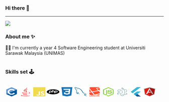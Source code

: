 ### Hi there 👋

<hr />

<a href="https://www.linkedin.com/in/jeremi-kek-175158227/">
  <img align="left" width="24px" src="https://cdn.jsdelivr.net/npm/simple-icons@v3/icons/linkedin.svg"  />
</a>

<br/>

### About me ✨
👨‍🎓 I'm currently a year 4 Software Engineering student at Universiti Sarawak Malaysia (UNIMAS) <br/><br/>


### Skills set 🕹

<div style="display: inline_block"><br>
  <img align="center" alt="C" height="30" width="40" src="https://raw.githubusercontent.com/devicons/devicon/master/icons/c/c-original.svg">
  <img align="center" alt="Java" height="30" width="40" src="https://raw.githubusercontent.com/devicons/devicon/master/icons/java/java-plain.svg">
  <img align="center" alt="JS" height="30" width="40" src="https://raw.githubusercontent.com/devicons/devicon/master/icons/javascript/javascript-plain.svg">
  <img align="center" alt="PHP" height="30" width="40" src="https://raw.githubusercontent.com/devicons/devicon/master/icons/php/php-plain.svg">
  <img align="center" alt="CSS" height="30" width="40" src="https://raw.githubusercontent.com/devicons/devicon/master/icons/css3/css3-plain.svg">
  <img align="center" alt="MySQL" height="30" width="40" src="https://raw.githubusercontent.com/devicons/devicon/master/icons/mysql/mysql-original.svg">
  <img align="center" alt="Laravel" height="30" width="40" src="https://raw.githubusercontent.com/devicons/devicon/master/icons/laravel/laravel-plain-wordmark.svg">  
  <img align="center" alt="NodeJS" height="30" width="40" src="https://raw.githubusercontent.com/devicons/devicon/master/icons/nodejs/nodejs-plain.svg">  
  <img align="center" alt="ElectronJS" height="30" width="40" src="https://raw.githubusercontent.com/devicons/devicon/master/icons/electron/electron-original.svg">  
  <img align="center" alt="Flutter" height="30" width="40" src="https://raw.githubusercontent.com/devicons/devicon/master/icons/flutter/flutter-original.svg">  
  <img align="center" alt="Angular" height="30" width="40" src="https://raw.githubusercontent.com/devicons/devicon/master/icons/angularjs/angularjs-original.svg">  
</div>

